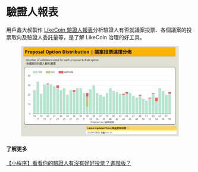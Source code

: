 # 驗證人報表

用戶鑫大叔製作 [LikeCoin 驗證人報表](https://datastudio.google.com/u/0/reporting/030ee2ed-d8b5-4cda-93fd-acdc4f346561/page/p\_y6rglhy0rc?s=kHOl5P2N7i0)分析驗證人有否就議案投票、各個議案的投票取向及驗證人委託量等，是了解 LikeCoin 治理的好工具。

<figure><img src="../../../.gitbook/assets/validators-report.png" alt=""><figcaption></figcaption></figure>

#### 了解更多

[【小程序】看看你的驗證人有沒有好好投票？進階版？](https://matters.news/@baoshin/239800)
